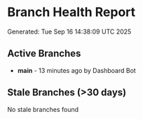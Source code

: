 # Branch Health Report
Generated: Tue Sep 16 14:38:09 UTC 2025

## Active Branches
- **main** - 13 minutes ago by Dashboard Bot

## Stale Branches (>30 days)
No stale branches found
